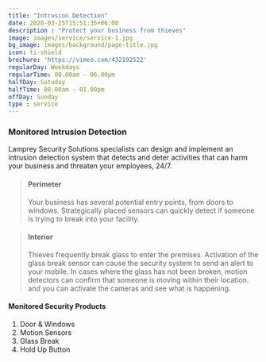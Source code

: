 ```yaml
---
title: "Intrusion Detection"
date: 2020-03-25T15:51:35+06:00
description : "Protect your business from thieves"
image: images/service/service-1.jpg
bg_image: images/background/page-title.jpg
icon: ti-shield
brochure: 'https://vimeo.com/432192522'
regularDay: Weekdays
regularTime: 08.00am - 06.00pm
halfDay: Satuday
halfTime: 08.00am - 01.00pm
offDay: Sunday
type : service
---
```


### Monitored Intrusion Detection

Lamprey Security Solutions specialists can design and implement an intrusion detection system that detects and deter activities that can harm your business and threaten your employees, 24/7.

> #### Perimeter
> Your business has several potential entry points, from doors to windows. Strategically placed sensors can quickly detect if someone is trying to break into your facility.

> #### Interior
> Thieves frequently break glass to enter the premises. Activation of the glass break sensor can cause the security system to send an alert to your mobile. In cases where the glass has not been broken, motion detectors can confirm that someone is moving within their location. and you can activate the cameras and see what is happening.



#### Monitored Security Products

1. Door & Windows
2. Motion Sensors
3. Glass Break
4. Hold Up Button
